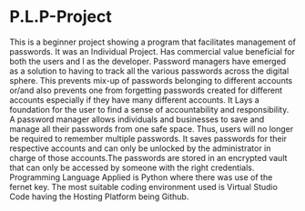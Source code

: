 # P.L.P-Project
This is a beginner project showing a program that facilitates management of passwords.
It was an Individual Project.
Has commercial value beneficial for both the users and I as the developer.
Password managers have emerged as a solution to having to track all the various passwords across the digital sphere. This prevents mix-up of passwords belonging to different accounts or/and also prevents one from forgetting passwords created for different accounts especially if they have many different accounts. It Lays a foundation for the user to find a sense of accountability and responsibility.
A password manager allows individuals and businesses to save and manage all their passwords from one safe space. Thus, users will no longer be required to remember multiple passwords. It saves passwords for their respective accounts and can only be unlocked by the administrator in charge of those accounts.The passwords are stored in an encrypted vault that can only be accessed by someone with the right credentials.
Programming Language Applied is Python where there was use of the 
fernet key.
The most suitable coding environment used is Virtual Studio Code having 
the Hosting Platform being Github.
